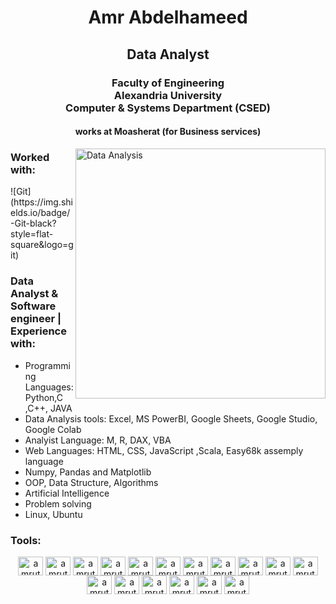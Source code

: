 <h1 align="center">Amr Abdelhameed</h1>
<h2 align="center">Data Analyst</h2>
<h3 align="center">Faculty of Engineering </br> Alexandria University </br> Computer & Systems Department (CSED)</h3>
<h4 align="center">works at Moasherat (for Business services)</h4>

<img alt="Data Analysis" width="400" align="right" src="https://media4.giphy.com/media/v1.Y2lkPTc5MGI3NjExbHEyamNnamxwY3JmdmVxYnlrNGd6amY2enB4cG5tdWYyeG45ZnJ0byZlcD12MV9pbnRlcm5hbF9naWZfYnlfaWQmY3Q9Zw/3oKIPEqDGUULpEU0aQ/giphy.gif">

<h3 align="left">Worked with:</h3>
  ![Git](https://img.shields.io/badge/-Git-black?style=flat-square&logo=git)

<h3>
Data Analyst & Software engineer | Experience with:
</h3>
<p>
<ul>
<li>Programming Languages: Python,C ,C++, JAVA</li>
<li>Data Analysis tools: Excel, MS PowerBI, Google Sheets, Google Studio, Google Colab</li>
<li>Analyist Language: M, R, DAX, VBA</li>
<li>Web Languages: HTML, CSS, JavaScript ,Scala, Easy68k assemply language</li>
<li>Numpy, Pandas and Matplotlib</li>
<li>OOP, Data Structure, Algorithms</li>
<li>Artificial Intelligence</li>
<li>Problem solving</li>
<li>Linux, Ubuntu</li>
</ul>
</p>

<h3 align="left">Tools:</h3>
<div align="center">
  <img align="center" src="https://github.com/amrabdelhameed1001/amrabdelhameed1001/assets/85768785/c4952295-d00e-4064-be4f-d40cc75e4f29" alt="amruthpillai" height="30" width="40" />
  <img align="center" src="https://github.com/amrabdelhameed1001/amrabdelhameed1001/assets/85768785/f3c35a65-aa3d-41e4-a387-ebbd563f85c0" alt="amruthpillai" height="30" width="40" />
  <img align="center" src="https://github.com/amrabdelhameed1001/amrabdelhameed1001/assets/85768785/f2d119b8-0ab0-4691-9850-f93796c120a8" alt="amruthpillai" height="30" width="40" />
  <img align="center" src="https://github.com/amrabdelhameed1001/amrabdelhameed1001/assets/85768785/fef7efe5-bf30-45ba-ad6a-3d4be3d90036" alt="amruthpillai" height="30" width="40" />
  <img align="center" src="https://github.com/amrabdelhameed1001/amrabdelhameed1001/assets/85768785/2c5487d8-adf7-40c7-a963-f773984dfdb0" alt="amruthpillai" height="30" width="40" />
  <img align="center" src="https://github.com/amrabdelhameed1001/amrabdelhameed1001/assets/85768785/a2601245-82a9-4f18-a4c5-b0367c1ede8c" alt="amruthpillai" height="30" width="40" />
  <img align="center" src="https://github.com/amrabdelhameed1001/amrabdelhameed1001/assets/85768785/59cd45ca-58dc-4ff5-8846-70ee89ab8607" alt="amruthpillai" height="30" width="40" />
  <img align="center" src="https://github.com/amrabdelhameed1001/amrabdelhameed1001/assets/85768785/2770af2e-b1f5-45ea-b57e-e87c25a1bcaa" alt="amruthpillai" height="30" width="40" />
  <img align="center" src="https://github.com/amrabdelhameed1001/amrabdelhameed1001/assets/85768785/cfad9bf1-9f80-465b-9fc0-92a04a41617d" alt="amruthpillai" height="30" width="40" />
  <img align="center" src="https://github.com/amrabdelhameed1001/amrabdelhameed1001/assets/85768785/9c36a2d6-6db7-427f-9fa0-2f6927e09885" alt="amruthpillai" height="30" width="40" />
  <img align="center" src="https://github.com/amrabdelhameed1001/amrabdelhameed1001/assets/85768785/32884f5e-9402-47db-b58a-0d955e06ddba" alt="amruthpillai" height="30" width="40" />
  <img align="center" src="https://github.com/amrabdelhameed1001/amrabdelhameed1001/assets/85768785/9ddd63de-cb3b-4b2a-9b56-6bd685d4086d" alt="amruthpillai" height="30" width="40" />
  <img align="center" src="https://github.com/amrabdelhameed1001/amrabdelhameed1001/assets/85768785/c4ffe733-5400-473f-ba46-6ac8ee983b25" alt="amruthpillai" height="30" width="40" />
  <img align="center" src="https://github.com/amrabdelhameed1001/amrabdelhameed1001/assets/85768785/1ed317eb-744d-4bcf-8f4e-8be4227af457" alt="amruthpillai" height="30" width="40" />
  <img align="center" src="https://github.com/amrabdelhameed1001/amrabdelhameed1001/assets/85768785/501fa2e6-8450-48ad-bd79-51a2cf428e19" alt="amruthpillai" height="30" width="40" />
  <img align="center" src="https://github.com/amrabdelhameed1001/amrabdelhameed1001/assets/85768785/8cba0d08-6f55-4e90-a60a-c8b09f35ce18" alt="amruthpillai" height="30" width="40" />
  <img align="center" src="https://github.com/amrabdelhameed1001/amrabdelhameed1001/assets/85768785/817004ef-3ff9-4e6e-8399-3846df63f483" alt="amruthpillai" height="30" width="40" />
</div>




<!--
**amrabdelhameed1001/amrabdelhameed1001** is a ✨ _special_ ✨ repository because its `README.md` (this file) appears on your GitHub profile.

Here are some ideas to get you started:

- 🔭 I’m currently working on ...
- 🌱 I’m currently learning ...
- 👯 I’m looking to collaborate on ...
- 🤔 I’m looking for help with ...
- 💬 Ask me about ...
- 📫 How to reach me: ...
- 😄 Pronouns: ...
- ⚡ Fun fact: ...
-->
